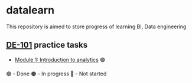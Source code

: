 # datalearn
This repository is aimed to store progress of learning BI, Data engineering
## [DE-101](https://github.com/Data-Learn/data-engineering) practice tasks
- [Module 1: Introduction to analytics](https://github.com/Insomikk/datalearn/tree/main/DE-101/Module1) :green_circle:

:green_circle: - Done
:orange_circle: - In progress
:red_circle: - Not started  
